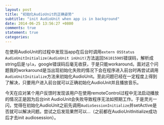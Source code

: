 ```yaml
---
layout: post
title: "初始化AudioUnit的正确姿势"
subtitle: "init AudioUnit when app is in background"
date: 2014-06-25 13:56:27 +0800
comments: true
statement: true
categories: 
---
```

在使用AudioUnit的过程中发现当app在后台时调用`extern OSStatus AudioUnitInitialize(AudioUnit inUnit)`方法返回`561015905`错误码，解析成string后是`!pla`，google错误码后毫无收获，于是只能workaround。面对这个问题我的workaround是当出现初始化失败的情况下会在程序进入前台时再尝试调用`AudioUnitInitialize`方法来初始化AudioUnit。至此问题已经在一定程度上得到了解决，只要用户进入前台就可以正确初始化AudioUnit并且播放音乐。

今天在应对某个用户反馈时发现该用户在使用remoteControl过程中无法启动播放的情况正是因为后台init AudioUnit会失败导致程序无法如预期工作。于是灵光一闪，觉得在初始化AudioUnit之前先调用`AudioSessionInitialize`并setActive是否就可以解决问题。尝试之后发现果然可以...（之前都在AudioUnitInitialize成功后才去init audiosession）。